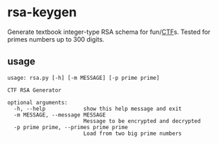 # rsa-keygen
Generate textbook integer-type RSA schema for fun/[CTF](https://ctftime.org/)s. Tested for primes numbers up to 300 digits.

## usage

```
usage: rsa.py [-h] [-m MESSAGE] [-p prime prime]

CTF RSA Generator

optional arguments:
  -h, --help            show this help message and exit
  -m MESSAGE, --message MESSAGE
                        Message to be encrypted and decrypted
  -p prime prime, --primes prime prime
                        Load from two big prime numbers
 ```
